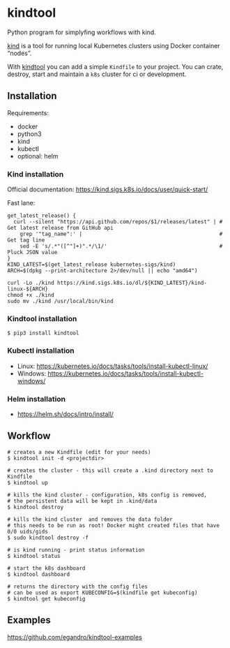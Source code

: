 # kindtool

Python program for simplyfing workflows with kind.

[kind](https://kind.sigs.k8s.io/) is a tool for running local Kubernetes clusters using Docker container “nodes”.

With [kindtool](https://github.com/egandro/kindtool/) you can add a simple `Kindfile` to your project. You can crate, destroy, start and maintain a `k8s` cluster for ci or development.


## Installation

Requirements:

- docker
- python3
- kind
- kubectl
- optional: helm

### Kind installation

Official documentation: <https://kind.sigs.k8s.io/docs/user/quick-start/>

Fast lane:


```
get_latest_release() {
  curl --silent "https://api.github.com/repos/$1/releases/latest" | # Get latest release from GitHub api
    grep '"tag_name":' |                                            # Get tag line
    sed -E 's/.*"([^"]+)".*/\1/'                                    # Pluck JSON value
}
KIND_LATEST=$(get_latest_release kubernetes-sigs/kind)
ARCH=$(dpkg --print-architecture 2>/dev/null || echo "amd64")

curl -Lo ./kind https://kind.sigs.k8s.io/dl/${KIND_LATEST}/kind-linux-${ARCH}
chmod +x ./kind
sudo mv ./kind /usr/local/bin/kind
```

### Kindtool installation

```
$ pip3 install kindtool
```

### Kubectl installation

- Linux: https://kubernetes.io/docs/tasks/tools/install-kubectl-linux/
- Windows: https://kubernetes.io/docs/tasks/tools/install-kubectl-windows/

### Helm installation

- https://helm.sh/docs/intro/install/

## Workflow

```
# creates a new Kindfile (edit for your needs)
$ kindtool init -d <projectdir>

# creates the cluster - this will create a .kind directory next to Kindfile
$ kindtool up

# kills the kind cluster - configuration, k8s config is removed,
# the persistent data will be kept in .kind/data
$ kindtool destroy

# kills the kind cluster  and removes the data folder
# this needs to be run as root! Docker might created files that have 0/0 uids/gids
$ sudo kindtool destroy -f

# is kind running - print status information
$ kindtool status

# start the k8s dashboard
$ kindtool dashboard

# returns the directory with the config files
# can be used as export KUBECONFIG=$(kindfile get kubeconfig)
$ kindtool get kubeconfig
```


## Examples

https://github.com/egandro/kindtool-examples
